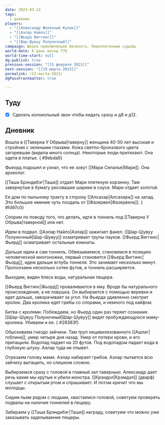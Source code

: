 ```yaml
---
date: 2023-03-12
tags:
  - дневник
players:
  - "[[Александр Железный Кулак]]"
  - "[[Аэлар Найло]]"
  - "[[Фьерд Виггинс]]"
  - "[[Шар-Шувуу Полуночный]]"
campaign: Школа приключенцев Безелота. Переплетенные судьбы
world-date: 6 день весны 776
world-time-start: null
dg-publish: true
previous-session: "[[5 февраля 2023]]"
next-session: "[[19 марта 2023]]"
permalink: /12-marta-2023/
dgPassFrontmatter: true

---
```



## Туду

- [x] Сделать колокольный звон чтобы кидать сразу и д8 и д12.

## Дневник

Вошла в [[Таверна У Обрыва\|таверну]] женщина 40-50 лет высокая и стройная с зелеными глазами. Кожа светло-бронзового цвета загоревшая (видела много солнца). Некоторые люди притихают. Она одета в платье.
{ #9ebda9}


Фьеорд подошел и узнал, что ее зовут [[Мари Сепалье\|Мари]]. Она археолог.

[[Таша Брэндибэг\|Таша]] отдает Мари плетеную корзинку. Там завернутые в бумагу рисовашие шарики в соусе. Мари отдает золотой. 

Ее дом по пыльному тракту в сторону [[Алсахар\|Алсахара]] на запад. Это большое имение чуть поодаль от [[Фазервел\|Фазервела]].
{ #fd97c0}


Спорим по поводу того, что делать, идти в тоннель под [[Таверна У Обрыва\|таверной]] или нет.

Идем в подвал. [[Аэлар Найло\|Аэлар]] зажигает факел. [[Шар-Шувуу Полуночный\|Шар-Шувуу]] осматривает трупы пауков. [[Фьерд Виггинс\|Фьерд]] осматривает остальные комнаты.

Дальше идем в сам тоннель. Обвязываемся, становимся в позицию человеческой многоножки, первый становится [[Фьерд Виггинс\|Фьорд]], идем дальше вглубь тоннеля. Это занимает несколько минут. Проползаем несколько сотен футов, и тоннель расширяется.

Выходим, виден блеск воды, натуральная пещера.

[[Фьерд Виггинс\|Фьорд]] проваливается в яму. Вроде бы натурального происхождения, а не ловушка. Он выбирается с помощью веревки и идет дальше, заворачивает за угол. На Фьерда удивленно смотрит кролик. Два кролика едят грибы со спорами, и немного под кайфом.

Битва с кролями. Побеждаем, но Фьерд один раз теряет сознание. [[Шар-Шувуу Полуночный\|Шар-Шувуу]] видит пробуждающуюся маму-кролика. Убиваем и ее.
{ #28383f}


Обыскиваем гнездо зайчихи. Там труп нецивилизованного [[Ашлаг\|гоблина]], умер четыре дня назад. Умер от потери крови, и его притащили. Водопад падает на 20 футов. Под водопадом падает вода в глубокую штуку. Аэлар туда не плывет.

Отрезаем голову маме. Аэлар набирает грибов. Аэлар пытается всю зайчиху вытащить, но слишком сложно.

Выбираемся сразу с головой в главный зал таверныю. Александр дает речь какие мы крутые и убили монстра. [[Крэндол\|Крэмдэл]] (дварф) слушает с открытым ртом и спрашивает. И потом кричит что мы молодцы.

Сидим пьем рядом с людьми, хвастаемся головой, советуем проверять подвалы на наличие тоннелей в пещеру.

Забираем у [[Таша Брэндибэг\|Таши]] награду, советуем что можно уже заказывать заделываение пещеры.